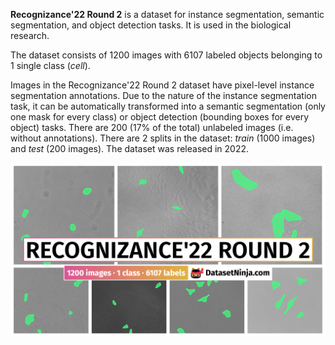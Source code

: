 **Recognizance'22 Round 2** is a dataset for instance segmentation, semantic segmentation, and object detection tasks. It is used in the biological research. 

The dataset consists of 1200 images with 6107 labeled objects belonging to 1 single class (*cell*).

Images in the Recognizance'22 Round 2 dataset have pixel-level instance segmentation annotations. Due to the nature of the instance segmentation task, it can be automatically transformed into a semantic segmentation (only one mask for every class) or object detection (bounding boxes for every object) tasks. There are 200 (17% of the total) unlabeled images (i.e. without annotations). There are 2 splits in the dataset: *train* (1000 images) and *test* (200 images). The dataset was released in 2022.

<img src="https://github.com/dataset-ninja/recognizance22-round-2/raw/main/visualizations/poster.png">
